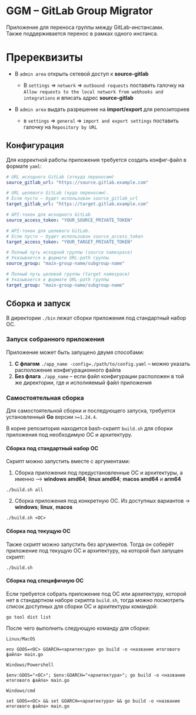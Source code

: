 # GGM – GitLab Group Migrator
Приложение для переноса группы между GitLab-инстансами.  
Также поддерживается перенос в рамках одного инстанса.

# Пререквизиты
-  В `admin area` открыть сетевой доступ к **source-gitlab**
   - В `settings` => `network` => `outbound requests` поставить галочку на `Allow requests to the local network from webhooks and integrations` и вписать адрес **source-gitlab**

-  В `admin area` выдать разрешение на **import/export** для репозиториев
   - в `settings` => `general` => `import and export settings` поставить галочку на `Repository by URL`

## Конфигурация
Для корректной работы приложения требуется создать конфиг-файл в формате `yaml`:
```yaml
# URL исходного GitLab (откуда переносим)
source_gitlab_url: "https://source.gitlab.example.com"

# URL целевого GitLab (куда переносим).
# Если пусто — будет использован source_gitlab_url
target_gitlab_url: "https://target.gitlab.example.com"

# API-токен для исходного GitLab
source_access_token: "YOUR_SOURCE_PRIVATE_TOKEN"

# API-токен для целевого GitLab.
# Если пусто — будет использован source_access_token
target_access_token: "YOUR_TARGET_PRIVATE_TOKEN"

# Полный путь исходной группы (source namespace)
# Указывается в формате URL-path группы
source_group: "main-group-name/subgroup-name"

# Полный путь целевой группы (target namespace)
# Указывается в формате URL-path группы
target_group: "main-group-name/subgroup-name"
```

## Сборка и запуск
В директории `./bin` лежат сборки приложения под стандартный набор ОС.

### Запуск собранного приложения
Приложение может быть запущено двумя способами:
1) **С флагом** `./app_name -config=./path/to/config.yaml` – можно указать расположение конфигурационного файла
2) **Без флага** `./app_name` – если файл конфигурации расположен в той же директории, где и исполняемый файл приложения

### Самостоятельная сборка
Для самостоятельной сборки и последующего запуска, требуется установленный **Go** версии `>=1.24.4`.

В корне репозитория находится bash-скрипт `build.sh` для сборки приложения под необходимую ОС и архитектуру.

#### Сборка под стандартный набор ОС
Скрипт можно запустить вместе с аргументами:
1) Сборка приложения под предустановленные ОС и архитектуры, а именно –> **windows amd64**; **linux amd64**;
   **macos amd64** и **arm64**
```shell
./build.sh all
```

2) Сборка приложения под конкретную ОС. Из доступных вариантов -> **windows**; **linux**, **macos**
```shell
./build.sh <ОС>
```

#### Сборка под текущую ОС
Также скрипт можно запустить без аргументов. Тогда он соберёт приложение под текущую ОС и архитектуру,
на которой был запущен скрипт:
```shell
./build.sh
```

#### Сборка под специфичную ОС
Если требуется собрать приложение под ОС или архитектуру, которой нет в стандартном наборе скрипта `build.sh`,
тогда можно посмотреть список доступных для сборки ОС и архитектуры командой:
```shell
go tool dist list
```

После чего выполнить следующую команду для сборки:

`Linux/MacOS`
```shell
env GOOS=<ОС> GOARCH=<архитектура> go build -o <название итогового файла> main.go
```

`Windows/Powershell`
```shell
$env:GOOS="<ОС>"; $env:GOARCH="<архитектура>"; go build -o <название итогового файла> main.go
```

`Windows/cmd`
```shell
set GOOS=<ОС> && set GOARCH=<архитектура> && go build -o <название итогового файла> main.go
```